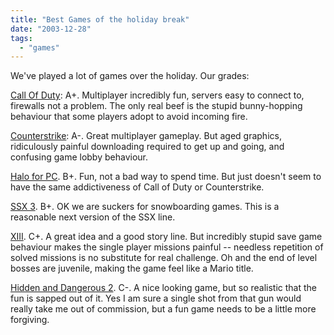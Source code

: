 ```yaml
---
title: "Best Games of the holiday break"
date: "2003-12-28"
tags: 
  - "games"
---
```


We've played a lot of games over the holiday. Our grades:  
  
[Call Of Duty](http://www.callofduty.com/index.asp "Activision: Call Of Duty"): A+. Multiplayer incredibly fun, servers easy to connect to, firewalls not a problem. The only real beef is the stupid bunny-hopping behaviour that some players adopt to avoid incoming fire.  
  
[Counterstrike](http://www.valvesoftware.com/): A-. Great multiplayer gameplay. But aged graphics, ridiculously painful downloading required to get up and going, and confusing game lobby behaviour.  
  
[Halo for PC](http://www.microsoft.com/games/halo/). B+. Fun, not a bad way to spend time. But just doesn't seem to have the same addictiveness of Call of Duty or Counterstrike.  
  
[SSX 3](http://www.easportsbig.com/games/ssx3/home.jsp). B+. OK we are suckers for snowboarding games. This is a reasonable next version of the SSX line.  
  
[XIII](http://www.xiii-thegame.com/uk/virtualtour/). C+. A great idea and a good story line. But incredibly stupid save game behaviour makes the single player missions painful -- needless repetition of solved missions is no substitute for real challenge. Oh and the end of level bosses are juvenile, making the game feel like a Mario title.  
  
[Hidden and Dangerous 2](http://www.hidden-and-dangerous.com/hd2/index.aspx?bhcp=1). C-. A nice looking game, but so realistic that the fun is sapped out of it. Yes I am sure a single shot from that gun would really take me out of commission, but a fun game needs to be a little more forgiving.
